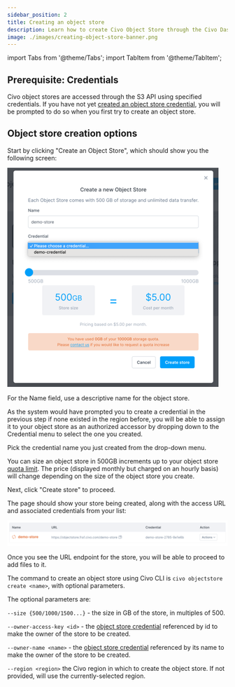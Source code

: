 ```yaml
---
sidebar_position: 2
title: Creating an object store
description: Learn how to create Civo Object Store through the Civo Dashboard and Civo Cli Tool. Assign object store credentials and start storing unstructured data effortlessly.
image: ./images/creating-object-store-banner.png
---
```


import Tabs from '@theme/Tabs';
import TabItem from '@theme/TabItem';

<head>
  <title>Creating an Object Store | Civo Documentation</title>
</head>

## Prerequisite: Credentials

Civo object stores are accessed through the S3 API using specified credentials. If you have not yet [created an object store credential](./object-store-credentials), you will be prompted to do so when you first try to create an object store.

## Object store creation options

<Tabs groupId="create-objectstore">
<TabItem value="dashboard" label="Dashboard">

Start by clicking "Create an Object Store", which should show you the following screen:

![Object store creation options](./images/object-store-creation-options.png)

For the Name field, use a descriptive name for the object store.

As the system would have prompted you to create a credential in the previous step if none existed in the region before, you will be able to assign it to your object store as an authorized accessor by dropping down to the Credential menu to select the one you created.

Pick the credential name you just created from the drop-down menu.

You can size an object store in 500GB increments up to your object store [quota limit](../account/quota). The price (displayed monthly but charged on an hourly basis) will change depending on the size of the object store you create.

Next, click "Create store" to proceed.

The page should show your store being created, along with the access URL and associated credentials from your list:

![New object store being created](./images/objectstore-creating.png)

Once you see the URL endpoint for the store, you will be able to proceed to add files to it.

</TabItem>

<TabItem value="cli" label="Civo CLI">

The command to create an object store using Civo CLI is `civo objectstore create <name>`, with optional parameters.

The optional parameters are:

`--size {500/1000/1500...}` - the size in GB of the store, in multiples of 500.

`--owner-access-key <id>` - the [object store credential](./object-store-credentials) referenced by id to make the owner of the store to be created.

`--owner-name <name>` - the [object store credential](./object-store-credentials) referenced by its name to make the owner of the store to be created.

`--region <region>` the Civo region in which to create the object store. If not provided, will use the currently-selected region.

</TabItem>
</Tabs>
